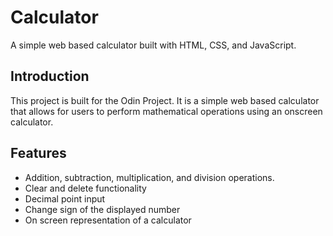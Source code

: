 # Calculator

A simple web based calculator built with HTML, CSS, and JavaScript. 

## Introduction 

This project is built for the Odin Project. 
It is a simple web based calculator that allows for users to perform mathematical operations using an onscreen calculator.

## Features 

- Addition, subtraction, multiplication, and division operations. 
- Clear and delete functionality
- Decimal point input 
- Change sign of the displayed number
- On screen representation of a calculator